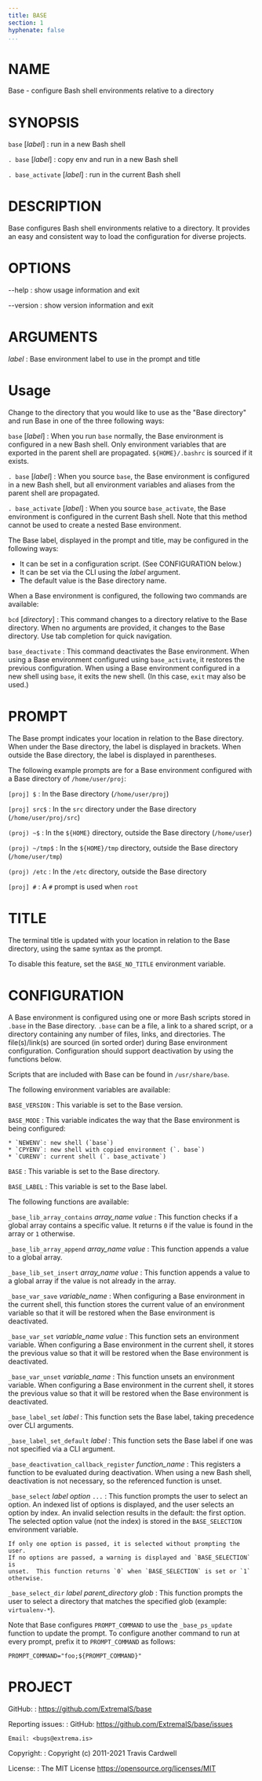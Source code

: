 ```yaml
---
title: BASE
section: 1
hyphenate: false
...
```


# NAME

Base - configure Bash shell environments relative to a directory

# SYNOPSIS

`base` [*label*]
:   run in a new Bash shell

`. base` [*label*]
:   copy env and run in a new Bash shell

`. base_activate` [*label*]
:   run in the current Bash shell

# DESCRIPTION

Base configures Bash shell environments relative to a directory.  It provides
an easy and consistent way to load the configuration for diverse projects.

# OPTIONS

\--help
:   show usage information and exit

\--version
:   show version information and exit

# ARGUMENTS

*label*
:   Base environment label to use in the prompt and title

# Usage

Change to the directory that you would like to use as the "Base directory" and
run Base in one of the three following ways:

`base` [*label*]
:   When you run `base` normally, the Base environment is configured in a new
    Bash shell.  Only environment variables that are exported in the parent
    shell are propagated.  `${HOME}/.bashrc` is sourced if it exists.

`. base` [*label*]
:   When you source `base`, the Base environment is configured in a new Bash
    shell, but all environment variables and aliases from the parent shell are
    propagated.

`. base_activate` [*label*]
:   When you source `base_activate`, the Base environment is configured in the
    current Bash shell.  Note that this method cannot be used to create a
    nested Base environment.

The Base label, displayed in the prompt and title, may be configured in the
following ways:

* It can be set in a configuration script.  (See CONFIGURATION below.)
* It can be set via the CLI using the *label* argument.
* The default value is the Base directory name.

When a Base environment is configured, the following two commands are
available:

`bcd` [*directory*]
:   This command changes to a directory relative to the Base directory.  When
    no arguments are provided, it changes to the Base directory.  Use tab
    completion for quick navigation.

`base_deactivate`
:   This command deactivates the Base environment.  When using a Base
    environment configured using `base_activate`, it restores the previous
    configuration.  When using a Base environment configured in a new shell
    using `base`, it exits the new shell.  (In this case, `exit` may also be
    used.)

# PROMPT

The Base prompt indicates your location in relation to the Base directory.
When under the Base directory, the label is displayed in brackets.  When
outside the Base directory, the label is displayed in parentheses.

The following example prompts are for a Base environment configured with a
Base directory of `/home/user/proj`:

`[proj] $`
:   In the Base directory (`/home/user/proj`)

`[proj] src$`
:   In the `src` directory under the Base directory (`/home/user/proj/src`)

`(proj) ~$`
:   In the `${HOME}` directory, outside the Base directory (`/home/user`)

`(proj) ~/tmp$`
:   In the `${HOME}/tmp` directory, outside the Base directory
    (`/home/user/tmp`)

`(proj) /etc`
:   In the `/etc` directory, outside the Base directory

`[proj] #`
:   A `#` prompt is used when `root`

# TITLE

The terminal title is updated with your location in relation to the Base
directory, using the same syntax as the prompt.

To disable this feature, set the `BASE_NO_TITLE` environment variable.

# CONFIGURATION

A Base environment is configured using one or more Bash scripts stored in
`.base` in the Base directory.  `.base` can be a file, a link to a shared
script, or a directory containing any number of files, links, and directories.
The file(s)/link(s) are sourced (in sorted order) during Base environment
configuration.  Configuration should support deactivation by using the
functions below.

Scripts that are included with Base can be found in `/usr/share/base`.

The following environment variables are available:

`BASE_VERSION`
:   This variable is set to the Base version.

`BASE_MODE`
:   This variable indicates the way that the Base environment is being
    configured:

    * `NEWENV`: new shell (`base`)
    * `CPYENV`: new shell with copied environment (`. base`)
    * `CURENV`: current shell (`. base_activate`)

`BASE`
:   This variable is set to the Base directory.

`BASE_LABEL`
:   This variable is set to the Base label.

The following functions are available:

`_base_lib_array_contains` *array_name* *value*
:   This function checks if a global array contains a specific value.  It
    returns `0` if the value is found in the array or `1` otherwise.

`_base_lib_array_append` *array_name* *value*
:   This function appends a value to a global array.

`_base_lib_set_insert` *array_name* *value*
:   This function appends a value to a global array if the value is not
    already in the array.

`_base_var_save` *variable_name*
:   When configuring a Base environment in the current shell, this function
    stores the current value of an environment variable so that it will be
    restored when the Base environment is deactivated.

`_base_var_set` *variable_name* *value*
:   This function sets an environment variable.  When configuring a Base
    environment in the current shell, it stores the previous value so that it
    will be restored when the Base environment is deactivated.

`_base_var_unset` *variable_name*
:   This function unsets an environment variable.  When configuring a Base
    environment in the current shell, it stores the previous value so that it
    will be restored when the Base environment is deactivated.

`_base_label_set` *label*
:   This function sets the Base label, taking precedence over CLI arguments.

`_base_label_set_default` *label*
:   This function sets the Base label if one was not specified via a CLI
    argument.

`_base_deactivation_callback_register` *function_name*
:   This registers a function to be evaluated during deactivation.  When
    using a new Bash shell, deactivation is not necessary, so the referenced
    function is unset.

`_base_select` *label* *option* `...`
:   This function prompts the user to select an option.  An indexed list of
    options is displayed, and the user selects an option by index.  An invalid
    selection results in the default: the first option.  The selected option
    value (not the index) is stored in the `BASE_SELECTION` environment
    variable.

    If only one option is passed, it is selected without prompting the user.
    If no options are passed, a warning is displayed and `BASE_SELECTION` is
    unset.  This function returns `0` when `BASE_SELECTION` is set or `1`
    otherwise.

`_base_select_dir` *label* *parent_directory* *glob*
:   This function prompts the user to select a directory that matches the
    specified glob (example: `virtualenv-*`).

Note that Base configures `PROMPT_COMMAND` to use the `_base_ps_update`
function to update the prompt.  To configure another command to run at every
prompt, prefix it to `PROMPT_COMMAND` as follows:

    PROMPT_COMMAND="foo;${PROMPT_COMMAND}"

# PROJECT

GitHub:
:   <https://github.com/ExtremaIS/base>

Reporting issues:
:   GitHub: <https://github.com/ExtremaIS/base/issues>

    Email: <bugs@extrema.is>

Copyright:
:   Copyright (c) 2011-2021 Travis Cardwell

License:
:   The MIT License <https://opensource.org/licenses/MIT>

